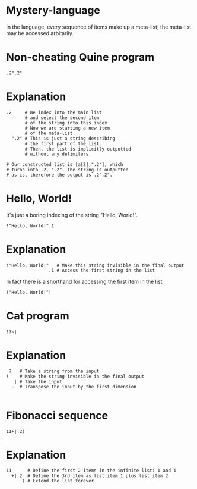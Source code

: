 # Mystery-language
In the language, every sequence of items make up a meta-list; the meta-list may be accessed arbitarily.
# Non-cheating Quine program
```
.2".2"
```
# Explanation
```
.2     # We index into the main list
       # and select the second item
       # of the string into this index
       # Now we are starting a new item
       # of the meta-list.
  ".2" # This is just a string describing
       # the first part of the list.
       # Then, the list is implicitly outputted
       # without any delimiters.

# Our constructed list is [a[2],".2"], which
# turns into .2, ".2". The string is outputted
# as-is, therefore the output is .2".2".
```
# Hello, World!
It's just a boring indexing of the string "Hello, World!".
```
!"Hello, World!".1
```
# Explanation
```
!"Hello, World!"   # Make this string invisible in the final output
                .1 # Access the first string in the list
```
In fact there is a shorthand for accessing the first item in the list.
```
!"Hello, World!"|
```
# Cat program
```
!?~|
```
# Explanation
```
 ?   # Take a string from the input
!    # Make the string invisible in the final output
   | # Take the input
  ~  # Transpose the input by the first dimension
   
```
# Fibonacci sequence
```
11+|.2)
```
# Explanation
```
11      # Define the first 2 items in the infinite list: 1 and 1
  +|.2  # Define the 3rd item as list item 1 plus list item 2
      ) # Extend the list forever
```
